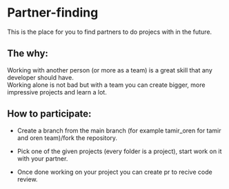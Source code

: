 # Partner-finding

This is the place for you to find partners to do projecs with in the future.

## The why:
Working with another person (or more as a team) is a great skill that any developer should have.<br>
Working alone is not bad but with a team you can create bigger, more impressive projects and learn a lot.


## How to participate: 

- Create a branch from the main branch (for example tamir_oren for tamir and oren team)/fork the repository.

- Pick one of the given projects (every folder is a project), start work on it with your partner.

- Once done working on your project you can create pr to recive code review.





